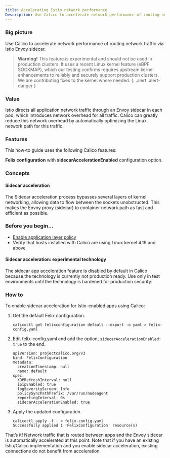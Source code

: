 ```yaml
---
title: Accelerating Istio network performance
Description: Use Calico to accelerate network performance of routing network traffic using Istio Envoy sidecar using eBPF.
---
```


### Big picture

Use Calico to accelerate network performance of routing network traffic via Istio Envoy sidecar.

> **Warning!** This feature is experimental and should not be used in production clusters. It uses a recent Linux kernel feature (eBPF SOCKMAP), which our testing confirms requires upstream kernel enhancements to reliably and securely support production clusters. We are contributing fixes to the kernel where needed.
{: .alert .alert-danger }

### Value

Istio directs all application network traffic through an Envoy sidecar in each pod, which introduces network overhead for all traffic. Calico can greatly reduce this network overhead by automatically optimizing the Linux network path for this traffic.

### Features

This how-to guide uses the following Calico features:

**Felix configuration** with **sidecarAccelerationEnabled** configuration option. 


### Concepts

#### Sidecar acceleration

The Sidecar acceleration process bypasses several layers of kernel networking, allowing data to flow between the sockets unobstructed. This makes the Envoy proxy (sidecar) to container network path as fast and efficient as possible. 


### Before you begin...

- [Enable application layer policy]({{site.baseurl}}/{{page.version}}/getting-started/kubernetes/installation/app-layer-policy)
- Verify that hosts installed with Calico are using Linux kernel 4.19 and above

#### Sidecar acceleration: experimental technology

The sidecar app acceleration feature is disabled by default in Calico because the technology is currently not production ready. Use only in test environments until the technology is hardened for production security.

### How to

To enable sidecar acceleration for Istio-enabled apps using Calico:

1. Get the default Felix configuration. 

    `calicoctl get felixconfiguration default --export -o yaml > felix-config.yaml`

2. Edit felix-config.yaml and add the option, `sidecarAccelerationEnabled: true` to the end.  

   ```
   apiVersion: projectcalico.org/v3
   kind: FelixConfiguration
   metadata:
     creationTimestamp: null
     name: default
   spec:
     XDPRefreshInterval: null
     ipipEnabled: true
     logSeverityScreen: Info
     policySyncPathPrefix: /var/run/nodeagent
     reportingInterval: 0s
     sidecarAccelerationEnabled: true
   ``` 

3. Apply the updated configuration.  

   ```
   calicoctl apply -f - < felix-config.yaml 
   Successfully applied 1 'FelixConfiguration' resource(s)
   ```

That’s it!  Network traffic that is routed between apps and the Envoy sidecar is automatically accelerated at this point. Note that if you have an existing Istio/Calico implementation and you enable sidecar acceleration, existing connections do not benefit from acceleration.
